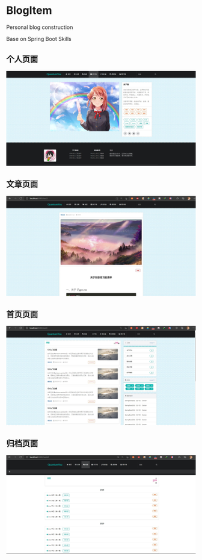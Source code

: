 # BlogItem
Personal blog construction

Base on Spring Boot Skills

## 个人页面



![](https://github.com/aqlzh/BlogItem/blob/main/img/blog1.jpg)



## 文章页面





![](https://github.com/aqlzh/BlogItem/blob/main/img/blog2.jpg)



##  首页页面



![](https://github.com/aqlzh/BlogItem/blob/main/img/blog3.jpg)

## 归档页面



![](https://github.com/aqlzh/BlogItem/blob/main/img/blog4.jpg)
